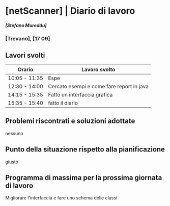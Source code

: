 # [netScanner] | Diario di lavoro
##### [Stefano Mureddu]
### [Trevano], [17 09]

## Lavori svolti


|Orario        |Lavoro svolto                                                   |
|--------------|----------------------------------------------------------------|
|10:05 - 11:35 |Espe                                                            |
|12:30 - 14:00 |Cercato esempi e come fare report in java                       |
|14:15 - 15:35 |Fatto un interfaccia grafica                                    |
|15:35 - 15:40 |fatto il diario                                                 |
##  Problemi riscontrati e soluzioni adottate
nessuno

##  Punto della situazione rispetto alla pianificazione
giusto

## Programma di massima per la prossima giornata di lavoro
Migliorare l'interfaccia e fare uno schema delle classi
